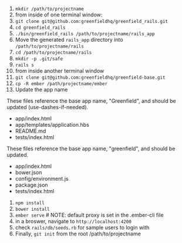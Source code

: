 1. `mkdir /path/to/projectname`
1. from inside of one terminal window:
1. `git clone git@github.com:greenfieldhq/greenfield_rails.git`
1. `cd greenfield_rails`
1. `./bin/greenfield_rails /path/to/projectname/rails_app`
1. Move the generated `rails_app` directory into `/path/to/projectname/rails`
1. `cd /path/to/projectname/rails`
1. `mkdir -p .git/safe`
1. `rails s`
1. from inside another terminal window
1. `git clone git@github.com:greenfieldhq/greenfield-base.git`
1. `cp -R ember /path/projectname/ember`
1. Update the app name

  These files reference the base app name, "Greenfield", and should be updated (use-dashes-if-needed).

  * app/index.html
  * app/templates/application.hbs
  * README.md
  * tests/index.html

  These files reference the base app name, "greenfield", and should be updated.

  * app/index.html
  * bower.json
  * config/environment.js
  * package.json
  * tests/index.html

1. `npm install`
1. `bower install`
1. `ember serve` # NOTE: default proxy is set in the .ember-cli file
1. in a broswer, navigate to `http://localhost:4200`
1. check `rails/db/seeds.rb` for sample users to login with
1. Finally, `git init` from the root /path/to/projectname
